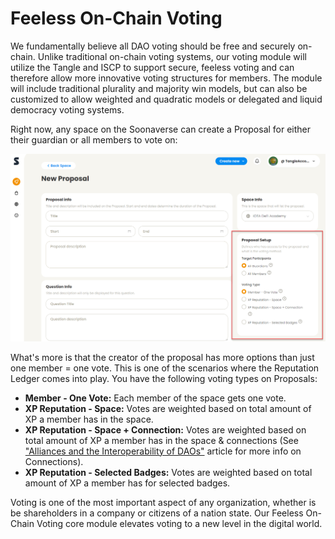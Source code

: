 # Feeless On-Chain Voting

We fundamentally believe all DAO voting should be free and securely on-chain. Unlike traditional on-chain voting systems, our voting module will utilize the Tangle and ISCP to support secure, feeless voting and can therefore allow more innovative voting structures for members. The module will include traditional plurality and majority win models, but can also be customized to allow weighted and quadratic models or delegated and liquid democracy voting systems.

Right now, any space on the Soonaverse can create a Proposal for either their guardian or all members to vote on:

![](<../../.gitbook/assets/image (25) (1) (1) (1) (1) (1) (1).png>)

What's more is that the creator of the proposal has more options than just one member = one vote. This is one of the scenarios where the Reputation Ledger comes into play. You have the following voting types on Proposals:

* **Member - One Vote:** Each member of the space gets one vote.
* **XP Reputation - Space:** Votes are weighted based on total amount of XP a member has in the space.
* **XP Reputation - Space + Connection:** Votes are weighted based on total amount of XP a member has in the space & connections (See ["Alliances and the Interoperability of DAOs"](https://soonlabs.medium.com/alliances-and-the-interoperability-of-daos-73c7c010b037) article for more info on Connections).
* **XP Reputation - Selected Badges:** Votes are weighted based on total amount of XP a member has for selected badges.

Voting is one of the most important aspect of any organization, whether is be shareholders in a company or citizens of a nation state. Our Feeless On-Chain Voting core module elevates voting to a new level in the digital world.
